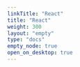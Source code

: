 ```yaml
---
linkTitle: "React"
title: "React"
weight: 300
layout: "empty"
type: "docs"
empty_node: true
open_on_desktop: true
---
```

